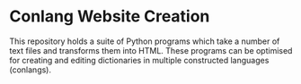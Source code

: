 # Conlang Website Creation
This repository holds a suite of Python programs which take a number of text files and transforms them into HTML. These programs can be optimised for creating and editing dictionaries in multiple constructed languages (conlangs).
